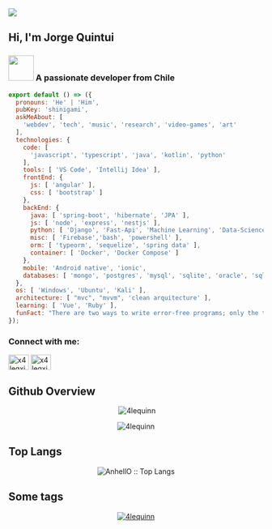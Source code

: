 <img src="https://komarev.com/ghpvc/?username=4lequinn">

<h2> Hi, I'm Jorge Quintui </h2>

### <img src="https://64.media.tumblr.com/6002f1f1f1db1e890ec03c2c30905992/a12760da3dfa7f62-77/s500x750/470f623335caea356cb88153baede2c028fe87e6.gifv" width="50"> A passionate developer from Chile

```js
export default () => ({
  pronouns: 'He' | 'Him',
  pubKey: 'shinigami',
  askMeAbout: [
    'webdev', 'tech', 'music', 'research', 'video-games', 'art'
  ],
  technologies: {
    code: [
      'javascript', 'typescript', 'java', 'kotlin', 'python'
    ],
    tools: [ 'VS Code', 'Intellij Idea' ],
    frontEnd: {
      js: [ 'angular' ],
      css: [ 'bootstrap' ]
    },
    backEnd: {
      java: [ 'spring-boot', 'hibernate', 'JPA' ],
      js: [ 'node', 'express', 'nestjs' ],
      python: [ 'Django', 'Fast-Api', 'Machine Learning', 'Data-Science' ],
      misc: [ 'Firebase','bash', 'powershell' ],
      orm: [ 'typeorm', 'sequelize', 'spring data' ],
      container: [ 'Docker', 'Docker Compose' ]
    },
    mobile: 'Android native', 'ionic',
    databases: [ 'mongo', 'postgres', 'mysql', 'sqlite', 'oracle', 'sqlserver', 'Firestore' ],
  },
  os: [ 'Windows', 'Ubuntu', 'Kali' ],
  architecture: [ "mvc", "mvvm", 'clean arquitecture' ],
  learning: [ 'Vue', 'Ruby' ],
  funFact: "There are two ways to write error-free programs; only the third one works",
});
```

<h3 align="left">Connect with me:</h3>
<p align="left">
<a href="https://instagram.com/x4leqxinn" target="blank"><img align="center" src="https://raw.githubusercontent.com/rahuldkjain/github-profile-readme-generator/master/src/images/icons/Social/instagram.svg" alt="x4leqxinn" height="30" width="40" /></a>
<a href="https://www.youtube.com/c/x4leqxinn txt" target="blank"><img align="center" src="https://raw.githubusercontent.com/rahuldkjain/github-profile-readme-generator/master/src/images/icons/Social/youtube.svg" alt="x4leqxinn txt" height="30" width="40" /></a>
</p>

## Github Overview
<p align="center">&nbsp;<img al ign="center" src="https://github-readme-stats.vercel.app/api?username=4lequinn&show_icons=true&locale=en" alt="4lequinn" /></p>

<p align="center"><img align="center" src="https://github-readme-streak-stats.herokuapp.com/?user=4lequinn&" alt="4lequinn" /></p>

## Top Langs
<p align="center"><img src="https://github-readme-stats.vercel.app/api/top-langs/?username=4lequinn&langs_count=10&theme=tokyonight&layout=compact" alt="AnhellO :: Top Langs" /></p>

## Some tags
<p align="center"> <a href="https://github.com/ryo-ma/github-profile-trophy"><img src="https://github-profile-trophy.vercel.app/?username=4lequinn&no-bg=true&theme=dark_lover" alt="4lequinn" /></a> </p>
